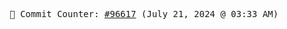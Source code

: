 <p align="center">
    <samp>
        📮 Commit Counter: <a href="https://github.com/Javascript-void0/Javascript-void0/commits/main">#96617</a> (July 21, 2024 @ 03:33 AM)
    </samp>
</p>